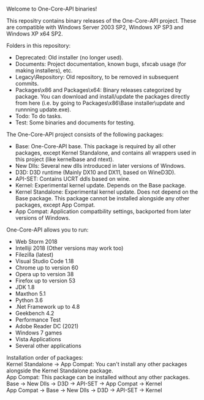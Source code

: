 Welcome to One-Core-API binaries!

This repositry contains binary releases of the One-Core-API project. These are compatible with Windows Server 2003 SP2, Windows XP SP3 and Windows XP
x64 SP2.

Folders in this repository:
- Deprecated: Old installer (no longer used).
- Documents: Project documentation, known bugs, sfxcab usage (for making installers), etc.
- Legacy\Repository: Old repository, to be removed in subsequent commits.
- Packages\x86 and Packages\x64: Binary releases categorized by package. You can download and install/update the packages directly from here (i.e. by going to Packages\x86\Base installer\update and runnning update.exe).
- Todo: To do tasks.
- Test: Some binaries and documents for testing.

The One-Core-API project consists of the following packages:
- Base: One-Core-API base. This package is required by all other packages, except Kernel Standalone, and contains all wrappers used in this project (like kernelbase and ntext).
- New Dlls: Several new dlls introduced in later versions of Windows.
- D3D: D3D runtime (Mainly DX10 and DX11, based on WineD3D).
- API-SET: Contains UCRT ddls based on wine.
- Kernel: Experimental kernel update. Depends on the Base package.
- Kernel Standalone: Experimental kernel update. Does not depend on the Base package. This package cannot be installed alongside any other packages, except App Compat.
- App Compat: Application compatbility settings, backported from later versions of Windows.

One-Core-API allows you to run:
- Web Storm 2018
- Intelliji 2018 (Other versions may work too)
- Filezilla (latest)
- Visual Studio Code 1.18
- Chrome up to version 60
- Opera up to version 38
- Firefox up to version 53
- JDK 1.8
- Maxthon 5.1
- Python 3.6
- .Net Framework up to 4.8
- Geekbench 4.2
- Performance Test
- Adobe Reader DC (2021)
- Windows 7 games
- Vista Applications
- Several other applications

Installation order of packages:  
Kernel Standalone -> App Compat: You can't install any other packages alongside the Kernel Standalone package. \
App Compat: This package can be installed without any other packages. \
Base -> New Dlls -> D3D -> API-SET -> App Compat -> Kernel \
App Compat -> Base -> New Dlls -> D3D -> API-SET -> Kernel
